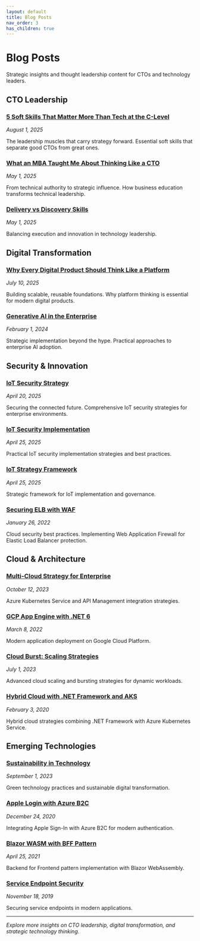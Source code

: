 ```yaml
---
layout: default
title: Blog Posts
nav_order: 3
has_children: true
---
```


# Blog Posts

Strategic insights and thought leadership content for CTOs and technology leaders.

## CTO Leadership

### [5 Soft Skills That Matter More Than Tech at the C-Level](/2025/08/01/SoftSkillatClevel/)
*August 1, 2025*

The leadership muscles that carry strategy forward. Essential soft skills that separate good CTOs from great ones.

### [What an MBA Taught Me About Thinking Like a CTO](/2025/05/01/ArchitectToCTOviaMBA/)
*May 1, 2025*

From technical authority to strategic influence. How business education transforms technical leadership.

### [Delivery vs Discovery Skills](/2025/05/01/DeliveryvsDiscoverySkills/)
*May 1, 2025*

Balancing execution and innovation in technology leadership.

## Digital Transformation

### [Why Every Digital Product Should Think Like a Platform](/2025/07/10/Platformthinking/)
*July 10, 2025*

Building scalable, reusable foundations. Why platform thinking is essential for modern digital products.

### [Generative AI in the Enterprise](/2024/02/01/GenerativeAIintheEnterprise/)
*February 1, 2024*

Strategic implementation beyond the hype. Practical approaches to enterprise AI adoption.

## Security & Innovation

### [IoT Security Strategy](/2025/04/20/IoTSecurity/)
*April 20, 2025*

Securing the connected future. Comprehensive IoT security strategies for enterprise environments.

### [IoT Security Implementation](/2025/04/25/IoTSecure/)
*April 25, 2025*

Practical IoT security implementation strategies and best practices.

### [IoT Strategy Framework](/2025/04/25/IoTStategy/)
*April 25, 2025*

Strategic framework for IoT implementation and governance.

### [Securing ELB with WAF](/2022/01/26/SecuringELBWAF/)
*January 26, 2022*

Cloud security best practices. Implementing Web Application Firewall for Elastic Load Balancer protection.

## Cloud & Architecture

### [Multi-Cloud Strategy for Enterprise](/2023/10/12/aksapim/)
*October 12, 2023*

Azure Kubernetes Service and API Management integration strategies.

### [GCP App Engine with .NET 6](/2022/03/08/GCPAppEngineDotnet6/)
*March 8, 2022*

Modern application deployment on Google Cloud Platform.

### [Cloud Burst: Scaling Strategies](/2023/07/01/CloudBurst/)
*July 1, 2023*

Advanced cloud scaling and bursting strategies for dynamic workloads.

### [Hybrid Cloud with .NET Framework and AKS](/2020/02/03/dotNetFramework-aks-Hybrid/)
*February 3, 2020*

Hybrid cloud strategies combining .NET Framework with Azure Kubernetes Service.

## Emerging Technologies

### [Sustainability in Technology](/2023/09/01/sustainability/)
*September 1, 2023*

Green technology practices and sustainable digital transformation.

### [Apple Login with Azure B2C](/2020/12/24/AppleLoginWithAzureB2C/)
*December 24, 2020*

Integrating Apple Sign-In with Azure B2C for modern authentication.

### [Blazor WASM with BFF Pattern](/2021/04/25/BlazorWASMBFF/)
*April 25, 2021*

Backend for Frontend pattern implementation with Blazor WebAssembly.

### [Service Endpoint Security](/2019/11/18/serviceendpoint/)
*November 18, 2019*

Securing service endpoints in modern applications.

---

*Explore more insights on CTO leadership, digital transformation, and strategic technology thinking.*
